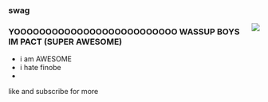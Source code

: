 ### swag

<img align="right" src="https://pm1.narvii.com/6519/c3ac070676eb2b6275006569a6b1b58728dbcf66_00.jpg" />

### YOOOOOOOOOOOOOOOOOOOOOOOOOO WASSUP BOYS IM PACT (SUPER AWESOME)

- i am AWESOME
- i hate finobe
- 

like and subscribe for more